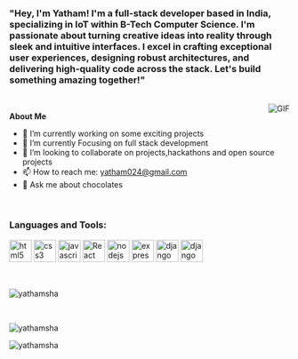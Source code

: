 
<!-- <img src="https://media.giphy.com/media/hvRJCLFzcasrR4ia7z/giphy.gif"> -->

<h3>"Hey, I'm Yatham! I'm a full-stack developer based in India, specializing in IoT within B-Tech Computer Science. I'm passionate about turning creative ideas into reality through sleek and intuitive interfaces. I excel in crafting exceptional user experiences, designing robust architectures, and delivering high-quality code across the stack. Let's build something amazing together!"
</h3>

<br/>


<img align="right" alt="GIF" src="https://media.giphy.com/media/pOZhmE42D1WrCWATLK/giphy.gif" />


**About Me**

- 🔭 I’m currently working on some exciting projects
- 🌱 I’m currently Focusing on  full stack development
- 👯 I’m looking to collaborate on projects,hackathons and open source projects
- 📫 How to reach me: yatham024@gmail.com 
- 💬 Ask me about chocolates

<br />

<h3 align="left">Languages and Tools:</h3>
<p align="left"> 
<a href="https://www.w3schools.com/html/" target="_blank" rel="noreferrer"> <img src="https://www.vectorlogo.zone/logos/w3_html5/w3_html5-icon.svg" alt="html5" width="40" height="40"/></a>  
<a href="https://www.w3schools.com/css/" target="_blank" rel="noreferrer"> <img src="https://www.vectorlogo.zone/logos/w3_css/w3_css-icon.svg" alt="css3" width="40" height="40"/></a>
<a href="https://www.w3schools.com/js/" target="_blank" rel="noreferrer"> <img src="https://www.vectorlogo.zone/logos/javascript/javascript-icon.svg" alt="javascript" width="40" height="40"/></a>
<a href="https://react.dev/" target="_blank" rel="noreferrer"> <img src="https://www.vectorlogo.zone/logos/reactjs/reactjs-icon.svg" alt="React" width="40" height="40"/></a>
<a href="https://nodejs.org/en" target="_blank" rel="noreferrer"> <img src="https://www.vectorlogo.zone/logos/nodejs/nodejs-icon.svg" alt="nodejs" width="40" height="40"/></a>
<a href="https://expressjs.com/" target="_blank" rel="noreferrer"> <img src="https://www.vectorlogo.zone/logos/expressjs/expressjs-icon.svg" alt="express" width="40" height="40"/></a>
<a href="https://www.djangoproject.com/" target="_blank" rel="noreferrer"> <img src="https://www.vectorlogo.zone/logos/djangoproject/djangoproject-icon.svg" alt="django" width="40" height="40"/></a>
<a href="https://www.djangoproject.com/" target="_blank" rel="noreferrer"> <img src="https://www.vectorlogo.zone/logos/mysql/mysql-icon.svg" alt="django" width="40" height="40"/></a>


</p>
<br />

<p><img align="center" src="https://github-readme-stats.vercel.app/api/top-langs?username=yathamsha&show_icons=true&locale=en&layout=compact" alt="yathamsha" /></p>
<br />
<p><img align="center" src="https://github-readme-stats.vercel.app/api?username=yathamsha&show_icons=true&locale=en" alt="yathamsha" /></p>

<p><img align="center" src="https://github-readme-streak-stats.herokuapp.com/?user=yathamsha&" alt="yathamsha" /></p>
